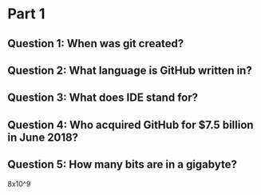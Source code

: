 # Part 1

## Question 1: When was git created?

## Question 2: What language is GitHub written in?

## Question 3: What does IDE stand for?

## Question 4: Who acquired GitHub for $7.5 billion in June 2018?

## Question 5: How many bits are in a gigabyte?
8x10^9
